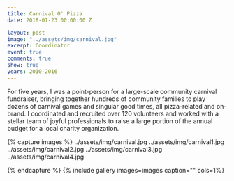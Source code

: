 ```yaml
---
title: Carnival O' Pizza
date: 2018-01-23 00:00:00 Z

layout: post
image: "../assets/img/carnival.jpg"
excerpt: Coordinator
event: true
comments: true
show: true
years: 2010-2016
---
```


For five years, I was a point-person for a large-scale community carnival fundraiser, bringing together hundreds of community families to play dozens of carnival games and singular good times, all pizza-related and on-brand. I coordinated and recruited over 120 volunteers and worked with a stellar team of joyful professionals to raise a large portion of the annual budget for a local charity organization. 
 
{% capture images %}
	../assets/img/carnival.jpg
  ../assets/img/carnival1.jpg
  ../assets/img/carnival2.jpg
  ../assets/img/carnival3.jpg
  ../assets/img/carnival4.jpg

{% endcapture %}
{% include gallery images=images caption="" cols=1%}
